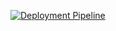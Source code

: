 [![Deployment Pipeline](https://github.com/fabianmeneses56/movies-learn-CI/actions/workflows/pipeline.yml/badge.svg)](https://github.com/fabianmeneses56/movies-learn-CI/actions/workflows/pipeline.yml)
